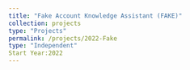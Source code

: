 ```yaml
---
title: "Fake Account Knowledge Assistant (FAKE)"
collection: projects
type: "Projects"
permalink: /projects/2022-Fake
type: "Independent"
Start Year:2022
---
```

